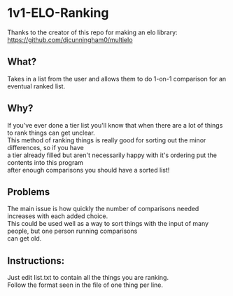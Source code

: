 # 1v1-ELO-Ranking
Thanks to the creator of this repo for making an elo library:
https://github.com/djcunningham0/multielo

## What?
Takes in a list from the user and allows them to do 1-on-1 comparison for an eventual ranked list.

## Why?
If you've ever done a tier list you'll know that when there are a lot of things to rank things can get unclear. <br>
This method of ranking things is really good for sorting out the minor differences, so if you have <br> a tier
already filled but aren't necessarily happy with it's ordering put the contents into this program <br> after 
enough comparisons you should have a sorted list!

## Problems
The main issue is how quickly the number of comparisons needed increases with each added choice. <br> This could
be used well as a way to sort things with the input of many people, but one person running comparisons <br> can
get old.

## Instructions:
Just edit list.txt to contain all the things you are ranking. <br>
Follow the format seen in the file of one thing per line.
